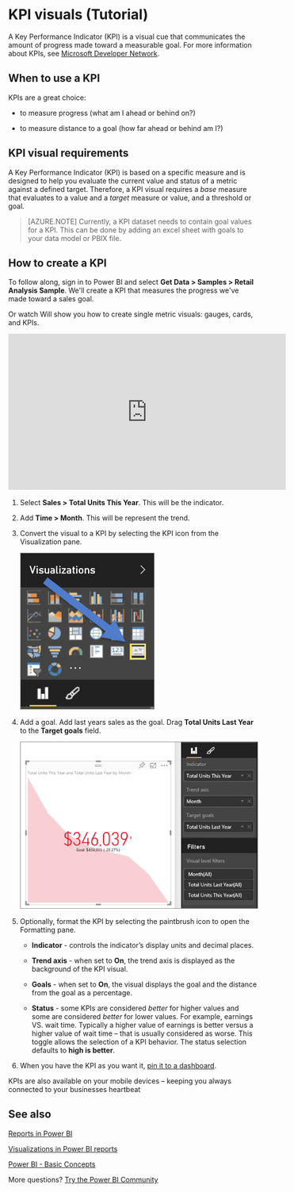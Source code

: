 <properties
   pageTitle="KPI visuals (Tutorial)"
   description="create KPI in power bi"
   services="powerbi"
   documentationCenter=""
   authors="mihart"
   manager="mblythe"
   backup=""
   editor=""
   tags=""
   featuredVideoId="xmja6EpqaO0"
   qualityFocus="no"
   qualityDate=""/>

<tags
   ms.service="powerbi"
   ms.devlang="NA"
   ms.topic="article"
   ms.tgt_pltfrm="NA"
   ms.workload="powerbi"
   ms.date="01/22/2017"
   ms.author="mihart"/>

# KPI visuals (Tutorial)

A Key Performance Indicator (KPI) is a visual cue that communicates the amount of progress made toward a measurable goal. For more information about KPIs, see [Microsoft Developer Network](https://msdn.microsoft.com/library/hh272050).

##  When to use a KPI
KPIs are a great choice:

-   to measure progress (what am I ahead or behind on?)

-   to measure distance to a goal (how far ahead or behind am I?)   

##  KPI visual requirements
A Key Performance Indicator (KPI) is based on a specific measure and is designed to help you evaluate the current value and status of a metric against a defined target. Therefore, a KPI visual requires a *base* measure that evaluates to a value and a *target* measure or value, and a threshold or goal.

>[AZURE.NOTE] Currently, a KPI dataset needs to contain goal values for a KPI. This can be done by adding an excel sheet with goals to your data model or PBIX file.

##  How to create a KPI  

To follow along, sign in to Power BI and select **Get Data > Samples > Retail Analysis Sample**. We'll create a KPI that measures the progress we've made toward a sales goal.

Or watch Will show you how to create single metric visuals: gauges, cards, and KPIs.
<iframe width="560" height="315" src="https://www.youtube.com/embed/xmja6EpqaO0?list=PL1N57mwBHtN0JFoKSR0n-tBkUJHeMP2cP" frameborder="0" allowfullscreen></iframe>

1.  Select **Sales > Total Units This Year**.  This will be the indicator.

2.  Add **Time > Month**.  This will be represent the trend.

2. Convert the visual to a KPI by selecting the KPI icon from the Visualization pane.

    ![](media/powerbi-service-tutorial-kpi/kpi-icon.png)

3. Add a goal. Add last years sales as the goal. Drag **Total Units Last Year** to the **Target goals** field.

    ![](media/powerbi-service-tutorial-kpi/kpi-new.png)

4.  Optionally, format the KPI by selecting the paintbrush icon to open the Formatting pane.

    -   **Indicator** - controls the indicator’s display units and decimal places.

    -   **Trend axis** - when set to **On**, the trend axis is displayed as the background of the KPI visual.  

    -   **Goals** - when set to **On**, the visual displays the goal and the distance from the goal as a percentage.

    -   **Status** - some KPIs are considered *better* for higher values and some are considered *better* for lower values. For example, earnings VS. wait time. Typically a higher value of earnings is better versus a higher value of wait time – that is usually considered as worse. This toggle allows the selection of a KPI behavior. The status selection defaults to **high is better**.

6.  When you have the KPI as you want it, [pin it to a dashboard](powerbi-service-pin-a-tile-to-a-dashboard-from-a-report.md).


KPIs are also available on your mobile devices – keeping you always connected to your businesses heartbeat



##  See also

[Reports in Power BI](powerbi-service-reports.md)

[Visualizations in Power BI reports](powerbi-service-visualizations-for-reports.md)

[Power BI - Basic Concepts](powerbi-service-basic-concepts.md)

More questions? [Try the Power BI Community](http://community.powerbi.com/)
